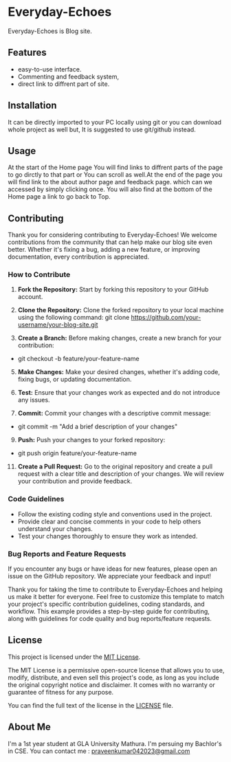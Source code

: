 # Everyday-Echoes
Everyday-Echoes is Blog site.
## Features
- easy-to-use interface.
- Commenting and feedback system,
- direct link to diffrent part of site.
## Installation
It can be directly imported to your PC locally using git or you can download whole project as well but,
It is suggested to use git/github instead.
## Usage
At the start of the Home page You will find links to diffrent parts of the page to go dirctly to that part
or You can scroll as well.At the end of the page you will find link to the about author page and feedback page.
which can we accessed by simply clicking once.
You will also find at the bottom of the Home page a link to go back to Top.

## Contributing

Thank you for considering contributing to Everyday-Echoes! We welcome contributions from the community that can help make our blog site even better. Whether it's fixing a bug, adding a new feature, or improving documentation, every contribution is appreciated.

### How to Contribute

1. **Fork the Repository:** Start by forking this repository to your GitHub account.

2. **Clone the Repository:** Clone the forked repository to your local machine using the following command:
git clone https://github.com/your-username/your-blog-site.git

3. **Create a Branch:** Before making changes, create a new branch for your contribution:
- git checkout -b feature/your-feature-name
   
5. **Make Changes:** Make your desired changes, whether it's adding code, fixing bugs, or updating documentation.

6. **Test:** Ensure that your changes work as expected and do not introduce any issues.

7. **Commit:** Commit your changes with a descriptive commit message:
- git commit -m "Add a brief description of your changes"
9. **Push:** Push your changes to your forked repository:
- git push origin feature/your-feature-name
11. **Create a Pull Request:** Go to the original repository and create a pull request with a clear title and description of your changes. We will review your contribution and provide feedback.

### Code Guidelines

- Follow the existing coding style and conventions used in the project.
- Provide clear and concise comments in your code to help others understand your changes.
- Test your changes thoroughly to ensure they work as intended.

### Bug Reports and Feature Requests

If you encounter any bugs or have ideas for new features, please open an issue on the GitHub repository. We appreciate your feedback and input!

Thank you for taking the time to contribute to Everyday-Echoes and helping us make it better for everyone.
Feel free to customize this template to match your project's specific contribution guidelines, coding standards, and workflow. This example provides a step-by-step guide for contributing, along with guidelines for code quality and bug reports/feature requests.
## License

This project is licensed under the [MIT License](LICENSE).

The MIT License is a permissive open-source license that allows you to use, modify, distribute, and even sell this project's code, as long as you include the original copyright notice and disclaimer. It comes with no warranty or guarantee of fitness for any purpose.

You can find the full text of the license in the [LICENSE](LICENSE) file.
## About Me
I'm a 1st year student at GLA University Mathura. I'm persuing my Bachlor's in CSE.
You can contact me :
praveenkumar042023@gmail.com






 


